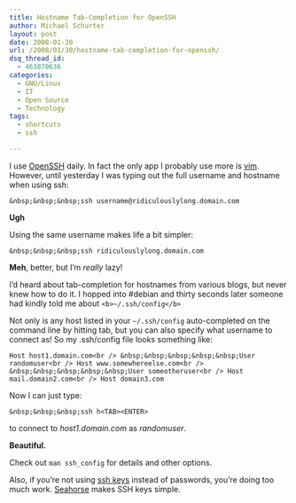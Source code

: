 ```yaml
---
title: Hostname Tab-Completion for OpenSSH
author: Michael Schurter
layout: post
date: 2008-01-30
url: /2008/01/30/hostname-tab-completion-for-openssh/
dsq_thread_id:
  - 463870636
categories:
  - GNU/Linux
  - IT
  - Open Source
  - Technology
tags:
  - shortcuts
  - ssh

---
```

I use [OpenSSH][1] daily. In fact the only app I probably use more is [vim][2]. However, until yesterday I was typing out the full username and hostname when using ssh:

`&nbsp;&nbsp;&nbsp;ssh username@ridiculouslylong.domain.com`

**Ugh**

Using the same username makes life a bit simpler:

`&nbsp;&nbsp;&nbsp;ssh ridiculouslylong.domain.com`

**Meh**, better, but I&#8217;m _really_ lazy!

I&#8217;d heard about tab-completion for hostnames from various blogs, but never knew how to do it. I hopped into #debian and thirty seconds later someone had kindly told me about `<b>~/.ssh/config</b>`

Not only is any host listed in your `~/.ssh/config` auto-completed on the command line by hitting tab, but you can also specify what username to connect as! So my .ssh/config file looks something like:

`Host host1.domain.com<br />
&nbsp;&nbsp;&nbsp;&nbsp;&nbsp;User randomuser<br />
Host www.somewhereelse.com<br />
&nbsp;&nbsp;&nbsp;&nbsp;&nbsp;User someotheruser<br />
Host mail.domain2.com<br />
Host domain3.com`

Now I can just type:
  
`&nbsp;&nbsp;&nbsp;ssh h<TAB><ENTER>`
  
to connect to _host1.domain.com_ as _randomuser_.

**Beautiful.**

Check out `man ssh_config` for details and other options.

Also, if you&#8217;re not using [ssh keys][3] instead of passwords, you&#8217;re doing too much work. [Seahorse][4] makes SSH keys simple.

 [1]: http://openssh.org/
 [2]: http://www.vim.org/
 [3]: http://en.wikipedia.org/wiki/Ssh-agent
 [4]: http://www.gnome.org/projects/seahorse/